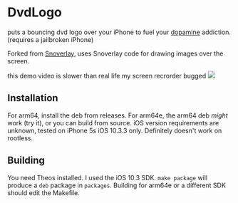 # DvdLogo
puts a bouncing dvd logo over your iPhone to fuel your [dopamine](https://github.com/opa334/Dopamine) addiction. (requires a jailbroken iPhone)

 Forked from [Snoverlay](https://github.com/leftyfl1p/Snoverlay), uses Snoverlay code for drawing images over the screen.

 this demo video is slower than real life my screen recrorder bugged
 ![](demo.gif)
 
 ## Installation
 For arm64, install the deb from releases. For arm64e, the arm64 deb *might* work (try it), or you can build from source. iOS version requirements are unknown, tested on iPhone 5s iOS 10.3.3 only. Definitely doesn't work on rootless.

 ## Building
 You need Theos installed. I used the iOS 10.3 SDK. `make package` will produce a `deb` package in `packages`. Building for arm64e or a different SDK should edit the Makefile.

